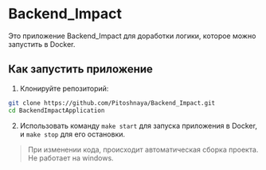 # Backend_Impact

Это приложение Backend_Impact для доработки логики, которое можно запустить в Docker.

## Как запустить приложение

1. Клонируйте репозиторий:
```bash
git clone https://github.com/Pitoshnaya/Backend_Impact.git
cd BackendImpactApplication
```
2. Использовать команду `make start` для запуска приложения в Docker, и `make stop` для его остановки.
> При изменении кода, происходит автоматическая сборка проекта. Не работает на windows.



